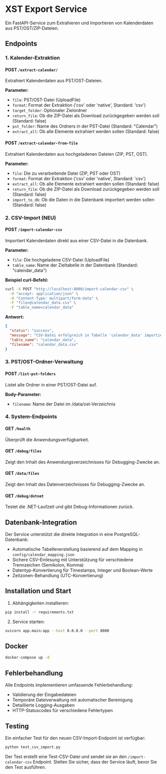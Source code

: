# XST Export Service

Ein FastAPI-Service zum Extrahieren und Importieren von Kalenderdaten aus PST/OST/ZIP-Dateien.

## Endpoints

### 1. Kalender-Extraktion

#### POST `/extract-calendar/`
Extrahiert Kalenderdaten aus PST/OST-Dateien.

**Parameter:**
- `file`: PST/OST-Datei (UploadFile)
- `format`: Format der Extraktion ('csv' oder 'native', Standard: 'csv')
- `target_folder`: Optionaler Zielordner
- `return_file`: Ob die ZIP-Datei als Download zurückgegeben werden soll (Standard: false)
- `pst_folder`: Name des Ordners in der PST-Datei (Standard: "Calendar")
- `extract_all`: Ob alle Elemente extrahiert werden sollen (Standard: false)

#### POST `/extract-calendar-from-file`
Extrahiert Kalenderdaten aus hochgeladenen Dateien (ZIP, PST, OST).

**Parameter:**
- `file`: Die zu verarbeitende Datei (ZIP, PST oder OST)
- `format`: Format der Extraktion ('csv' oder 'native', Standard: 'csv')
- `extract_all`: Ob alle Elemente extrahiert werden sollen (Standard: false)
- `return_file`: Ob die ZIP-Datei als Download zurückgegeben werden soll (Standard: false)
- `import_to_db`: Ob die Daten in die Datenbank importiert werden sollen (Standard: false)

### 2. CSV-Import (NEU)

#### POST `/import-calendar-csv`
Importiert Kalenderdaten direkt aus einer CSV-Datei in die Datenbank.

**Parameter:**
- `file`: Die hochgeladene CSV-Datei (UploadFile)
- `table_name`: Name der Zieltabelle in der Datenbank (Standard: "calendar_data")

**Beispiel curl-Befehl:**
```bash
curl -X POST "http://localhost:8000/import-calendar-csv" \
  -H "accept: application/json" \
  -H "Content-Type: multipart/form-data" \
  -F "file=@calendar_data.csv" \
  -F "table_name=calendar_data"
```

**Antwort:**
```json
{
  "status": "success",
  "message": "CSV-Datei erfolgreich in Tabelle 'calendar_data' importiert",
  "table_name": "calendar_data",
  "filename": "calendar_data.csv"
}
```

### 3. PST/OST-Ordner-Verwaltung

#### POST `/list-pst-folders`
Listet alle Ordner in einer PST/OST-Datei auf.

**Body-Parameter:**
- `filename`: Name der Datei im /data/ost-Verzeichnis

### 4. System-Endpoints

#### GET `/health`
Überprüft die Anwendungsverfügbarkeit.

#### GET `/debug/files`
Zeigt den Inhalt des Anwendungsverzeichnisses für Debugging-Zwecke an.

#### GET `/data/files`
Zeigt den Inhalt des Datenverzeichnisses für Debugging-Zwecke an.

#### GET `/debug/dotnet`
Testet die .NET-Laufzeit und gibt Debug-Informationen zurück.

## Datenbank-Integration

Der Service unterstützt die direkte Integration in eine PostgreSQL-Datenbank:

- Automatische Tabellenerstellung basierend auf dem Mapping in `config/calendar_mapping.json`
- Sichere CSV-Einlesung mit Unterstützung für verschiedene Trennzeichen (Semikolon, Komma)
- Datentyp-Konvertierung für Timestamps, Integer und Boolean-Werte
- Zeitzonen-Behandlung (UTC-Konvertierung)

## Installation und Start

1. Abhängigkeiten installieren:
```bash
pip install -r requirements.txt
```

2. Service starten:
```bash
uvicorn app.main:app --host 0.0.0.0 --port 8000
```

## Docker

```bash
docker-compose up -d
```

## Fehlerbehandlung

Alle Endpoints implementieren umfassende Fehlerbehandlung:
- Validierung der Eingabedateien
- Temporäre Dateiverwaltung mit automatischer Bereinigung
- Detaillierte Logging-Ausgaben
- HTTP-Statuscodes für verschiedene Fehlertypen

## Testing

Ein einfacher Test für den neuen CSV-Import-Endpoint ist verfügbar:

```bash
python test_csv_import.py
```

Der Test erstellt eine Test-CSV-Datei und sendet sie an den `/import-calendar-csv` Endpoint. Stellen Sie sicher, dass der Service läuft, bevor Sie den Test ausführen. 